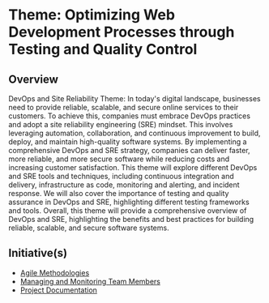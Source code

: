 # Theme: Optimizing Web Development Processes through Testing and Quality Control

## Overview

DevOps and Site Reliability Theme:
In today's digital landscape, businesses need to provide reliable, scalable, and secure online services to their customers. To achieve this, companies must embrace DevOps practices and adopt a site reliability engineering (SRE) mindset. This involves leveraging automation, collaboration, and continuous improvement to build, deploy, and maintain high-quality software systems. By implementing a comprehensive DevOps and SRE strategy, companies can deliver faster, more reliable, and more secure software while reducing costs and increasing customer satisfaction. This theme will explore different DevOps and SRE tools and techniques, including continuous integration and delivery, infrastructure as code, monitoring and alerting, and incident response. We will also cover the importance of testing and quality assurance in DevOps and SRE, highlighting different testing frameworks and tools. Overall, this theme will provide a comprehensive overview of DevOps and SRE, highlighting the benefits and best practices for building reliable, scalable, and secure software systems.

## Initiative(s)

- [Agile Methodologies](./initiatives/backend_testing.md)
- [Managing and Monitoring Team Members](./initiatives/devops_tools_testing_and_evaluation.md)
- [Project Documentation](./initiatives/quality_control.md)